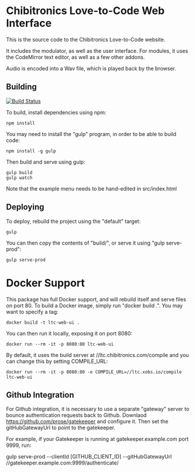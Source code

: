 Chibitronics Love-to-Code Web Interface
=======================================

This is the source code to the Chibitronics Love-to-Code website.

It includes the modulator, as well as the user interface.  For modules, it uses the CodeMirror text editor, as well as a few other addons.

Audio is encoded into a Wav file, which is played back by the browser.

Building
--------

[![Build Status](https://travis-ci.org/chibitronics/ltc-webview-layer.svg?branch=master)](https://travis-ci.org/chibitronics/ltc-webview-layer)

To build, install dependencies using npm:

    npm install

You may need to install the "gulp" program, in order to be able to build code:

    npm install -g gulp

Then build and serve using gulp:

    gulp build
    gulp watch

Note that the example menu needs to be hand-edited in src/index.html

Deploying
---------

To deploy, rebuild the project using the "default" target:

    gulp

You can then copy the contents of "build/", or serve it using "gulp serve-prod":

    gulp serve-prod


Docker Support
==============

This package has full Docker support, and will rebuild itself and serve files on port 80.  To build a Docker image, simply run "docker build .".  You may want to specify a tag:

    docker build -t ltc-web-ui .

You can then run it locally, exposing it on port 8080:

    docker run --rm -it -p 8080:80 ltc-web-ui

By default, it uses the build server at //ltc.chibitronics.com/compile and you can change this by setting COMPILE_URL:

    docker run --rm -it -p 8080:80 -e COMPILE_URL=//ltc.xobs.io/compile ltc-web-ui

Github Integration
------------------

For Github integration, it is necessary to use a separate "gateway" server to bounce authentication requests back to Github.  Downlaod https://github.com/prose/gatekeeper and configure it.  Then set the gitHubGatewayUrl to point to the gatekeeper.

For example, if your Gatekeeper is running at gatekeeper.example.com port 9999, run:

 gulp serve-prod --clientId [GITHUB_CLIENT_ID] --gitHubGatewayUrl //gatekeeper.example.com:9999/authenticate/
